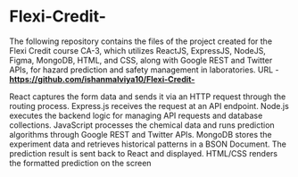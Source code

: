 # Flexi-Credit-
The following repository contains the files of the project created for the Flexi Credit course CA-3, which utilizes ReactJS, ExpressJS, NodeJS, Figma, MongoDB, HTML, and CSS, along with Google REST and Twitter APIs, for hazard prediction and safety management in laboratories. 
 URL - **https://github.com/ishanmalviya10/Flexi-Credit-**

React captures the form data and sends it via an HTTP request through the routing process.
Express.js receives the request at an API endpoint.
Node.js executes the backend logic for managing API requests and database collections.
JavaScript processes the chemical data and runs prediction algorithms through Google REST and Twitter APIs. 
MongoDB stores the experiment data and retrieves historical patterns in a BSON Document.
The prediction result is sent back to React and displayed.
HTML/CSS renders the formatted prediction on the screen
